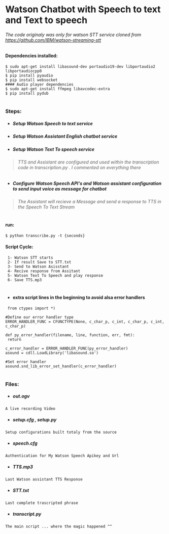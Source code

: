 # Watson Chatbot with Speech to text and Text to speech 
###### The code originaly was only for watson STT service cloned from  https://github.com/IBM/watson-streaming-stt


 ##
 

#### Dependencies installed:

 ````
 $ sudo apt-get install libasound-dev portaudio19-dev libportaudio2 libportaudiocpp0
 $ pip install pyaudio
 $ pip install websocket 
 #### Audio player dependencies
 $ sudo apt-get install ffmpeg libavcodec-extra
 $ pip install pydub
 ````
 #
 ### Steps:
 - ##### Setup Watson Speech to text service
 - ##### Setup Watson Assistant English chatbot service 
 - ##### Setup Watson Text To speech service
 > ###### TTS and Assistant are configured and used within the transcription code in transcription.py . I commented on everything there 
 - ##### Configure Watson Speech API's and Watson assistant configuration to send input voice as message for chatbot
 > ###### The Assistant will recieve a Message and send a response to TTS in the Speech To Text Stream 
 #

#### run:
````
$ python transcribe.py -t {seconds}

````
#### Script Cycle:
````
 1- Watson STT starts 
 2- If result Save to STT.txt 
 3- Send to Watson Asisstant
 4- Recive response from Assitant 
 5- Watson Text To Speech and play response
 6- Save TTS.mp3 
````

 #
 - #### extra script lines in the beginning to avoid alsa error handlers
 ````
  from ctypes import *)

 #Define our error handler type
 ERROR_HANDLER_FUNC = CFUNCTYPE(None, c_char_p, c_int, c_char_p, c_int, c_char_p)

 def py_error_handler(filename, line, function, err, fmt):
  return

 c_error_handler = ERROR_HANDLER_FUNC(py_error_handler)
 asound = cdll.LoadLibrary('libasound.so')

 #Set error handler
 asound.snd_lib_error_set_handler(c_error_handler)
````
 #
### Files:
  - ##### out.ogv
````A live recording Video ````
  - ##### setup.cfg , setup.py
  ``Setup configurations built totaly from the source``
   - ##### speech.cfg
  ``Authentication for My Watson Speech Apikey and Url``
   - ##### TTS.mp3
  ``Last Watson assistant TTS Response``
  -  ##### STT.txt
  ``Last complete trascripted phrase``
  -  ##### transcript.py
   ``The main script ... where the magic happened ^^``


